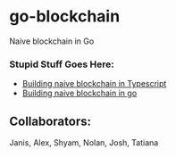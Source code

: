 # go-blockchain
Naive blockchain in Go

### Stupid Stuff Goes Here:  
- [Building naive blockchain in Typescript](https://lhartikk.github.io/)
- [Building naive blockchain in go](https://medium.com/@mycoralhealth/code-your-own-blockchain-in-less-than-200-lines-of-go-e296282bcffc)

## Collaborators:
  Janis, Alex, Shyam, Nolan, Josh, Tatiana
